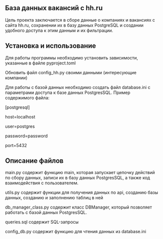 ## База данных вакансий с hh.ru

<aside>
Цель проекта заключается в сборе данные о компаниях и вакансиях с сайта hh.ru, сохранении их в базу данных PostgreSQL и создании удобного доступа к этим данным и их фильтрации.

</aside>


## Установка и использование

Для работы программы необходимо установить зависимости, указанные в файле pyproject.toml

Обновить файл config_hh.py своими данными (интересующие компании)

Для работы с базой данных необходимо создать файл database.ini с параметрами доступа к базе данных PostgresSQL. Пример содержимого файла:


[postgresql]

host=localhost

user=postgres

password=password

port=5432


## Описание файлов

main.py содержит функцию main, которая запускает цепочку действий по сбору данных, записи их в базу данных PostgresSQL, a также код взаимодействия с пользователем.

utils.py содержит функции для получения данных по api, созданию базы данных, созданию и заполнению таблиц в ней

db_manager_class.py содержит класс DBManager, который позволяет работать с базой данных PostgresSQL.

queries.sql содержит SQL-запросы

config_db.py содержит функцию для чтения данных из database.ini
